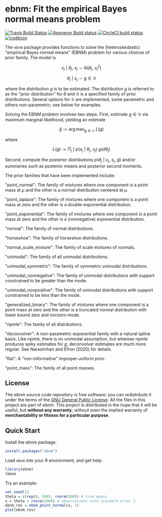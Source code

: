 # ebnm: Fit the empirical Bayes normal means problem

[![Travis Build Status](https://travis-ci.com/stephenslab/ebnm.svg?branch=master)](https://app.travis-ci.com/github/stephenslab/ebnm)
[![Appveyor Build status](https://ci.appveyor.com/api/projects/status/l4u64gdn4noqlb1i?svg=true)](https://ci.appveyor.com/project/pcarbo/ebnm)
[![CircleCI build status](https://circleci.com/gh/stephenslab/ebnm.svg?style=svg)](https://app.circleci.com/pipelines/github/stephenslab/ebnm)
[![codecov](https://codecov.io/gh/stephenslab/ebnm/branch/master/graph/badge.svg)](https://app.codecov.io/gh/stephenslab/ebnm)

The `ebnm` package provides functions to solve the (heteroskedastic)
"empirical Bayes normal means" (EBNM) problem for various choices of
prior family. The model is

$$ x_j \ | \ θ_j,\ s_j \sim N(θ_j,\ s_j^2) $$

$$ θ_j \ | \ s_j \sim g \in \mathcal{G} $$

where the distribution $g$ is to be estimated. The distribution $g$ is
referred to as the "prior distribution" for $θ$ and $\mathcal{G}$ is a specified
family of prior distributions. Several options for $\mathcal{G}$ are implemented,
some parametric and others non-parametric; see below for examples.

Solving the EBNM problem involves two steps. First, estimate $g \in \mathcal{G}$
via maximum marginal likelihood, yielding an estimate

$$ \hat{g} := \arg\max_{g \in \mathcal{G}}\ L(g) $$

where

$$ L(g):= \Pi_j\ \int\ p(x_j \ | \ θ_j,\ s_j)\ g(dθ_j) $$

Second, compute the posterior distributions $p(θ_j \ | \ x_j,\ s_j,\ \hat{g})$
and/or summaries such as posterior means and posterior second moments.

The prior families that have been implemented include:

"point_normal":
The family of mixtures where one component is a point mass at $μ$ and the other is a normal distribution centered at $μ$.

"point_laplace":
The family of mixtures where one component is a point mass at zero and the other is a double-exponential distribution.

"point_exponential":
The family of mixtures where one component is a point mass at zero and the other is a (nonnegative) exponential distribution.

"normal":
The family of normal distributions.

"horseshoe":
The family of horseshoe distributions.

"normal_scale_mixture":
The family of scale mixtures of normals.

"unimodal":
The family of all unimodal distributions.

"unimodal_symmetric":
The family of symmetric unimodal distributions.

"unimodal_nonnegative":
The family of unimodal distributions with support constrained to be greater than the mode.

"unimodal_nonpositive":
The family of unimodal distributions with support constrained to be less than the mode.

"generalized_binary":
The family of mixtures where one component is a point mass at zero and the other is a truncated normal distribution with lower bound zero and nonzero mode.

"npmle":
The family of all distributions.

"deconvolver":
A non-parametric exponential family with a natural spline basis. Like npmle, there is no unimodal assumption, but whereas npmle produces spiky estimates for $g$, deconvolver estimates are much more regular. See Narasimhan and Efron (2020) for details.

"flat":
A "non-informative" improper uniform prior.

"point_mass":
The family of all point masses.

## License

The *ebnm* source code repository is free software: you can
redistribute it under the terms of the
[GNU General Public License](http://www.gnu.org/licenses/gpl.html). All
the files in this project are part of *ebnm*. This project is
distributed in the hope that it will be useful, but **without any
warranty**; without even the implied warranty of **merchantability or
fitness for a particular purpose**.

## Quick Start

Install the ebnm package:

```R
install.packages("ebnm")
```

Load `ebnm` into your R environment, and get help:

```R
library(ebnm)
?ebnm
```

Try an example:

```R
set.seed(1)
theta = c(rep(0, 500), rnorm(500)) # true means
x = theta + rnorm(1000) # observations with standard error 1
ebnm_res = ebnm_point_normal(x, 1)
plot(ebnm_res)
```
